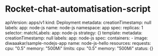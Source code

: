 # Rocket-chat-automatisation-script
apiVersion: apps/v1
kind: Deployment
metadata:
  creationTimestamp: null
  labels:
    app: node-js
  name: node-js
  namespace: app
spec:
  replicas: 1
  selector:
    matchLabels:
      app: node-js
  strategy: {}
  template:
    metadata:
      creationTimestamp: null
      labels:
        app: node-js
    spec:
      containers:
      - image: diwaaakar/sample-nodejs-app
        name: node-js-hello
        resources:
          requests:
            cpu: "0.5"
            memory: "500Mi"
          limits:
            cpu: "0.5"
            memory: "500Mi"
status: {}

